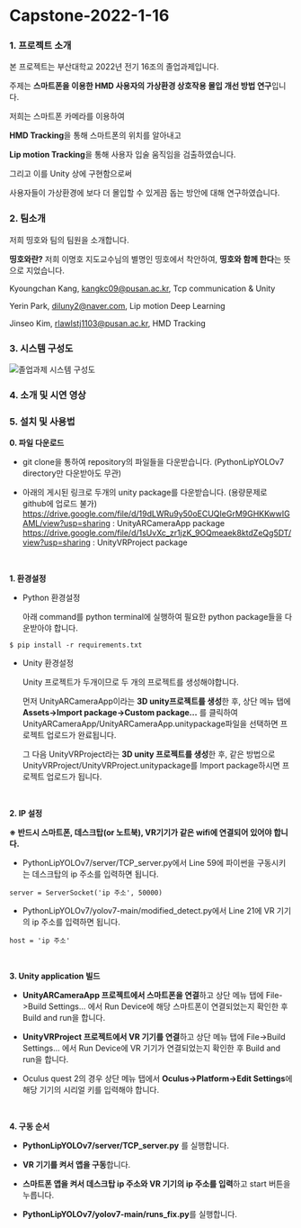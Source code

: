 # Capstone-2022-1-16

### 1. 프로젝트 소개

본 프로젝트는 부산대학교 2022년 전기 16조의 졸업과제입니다. 

주제는 **스마트폰을 이용한 HMD 사용자의 가상환경 상호작용 몰입 개선 방법 연구**입니다.

저희는 스마트폰 카메라를 이용하여 

**HMD Tracking**을 통해 스마트폰의 위치를 알아내고 

**Lip motion Tracking**을 통해 사용자 입술 움직임을 검출하였습니다.

그리고 이를 Unity 상에 구현함으로써

사용자들이 가상환경에 보다 더 몰입할 수 있게끔 돕는 방안에 대해 연구하였습니다.

### 2. 팀소개

저희 띵호와 팀의 팀원을 소개합니다.

**띵호와란?** 저희 이명호 지도교수님의 별명인 띵호에서 착안하여, **띵호와 함께 한다**는 뜻으로 지었습니다.

Kyoungchan Kang, kangkc09@pusan.ac.kr, Tcp communication & Unity 

Yerin Park, diluny2@naver.com, Lip motion Deep Learning

Jinseo Kim, rlawlstj1103@pusan.ac.kr, HMD Tracking

### 3. 시스템 구성도

![졸업과제 시스템 구성도](https://user-images.githubusercontent.com/63496777/195577273-1105c23b-5138-4fbd-a883-6257a9e2e225.png)

### 4. 소개 및 시연 영상


### 5. 설치 및 사용법

**0. 파일 다운로드**

  - git clone을 통하여 repository의 파일들을 다운받습니다. (PythonLipYOLOv7 directory만 다운받아도 무관)

  - 아래의 게시된 링크로 두개의 unity package를 다운받습니다. (용량문제로 github에 업로드 불가)
  https://drive.google.com/file/d/19dLWRu9y50oECUQIeGrM9GHKKwwIGAML/view?usp=sharing
  : UnityARCameraApp package
  https://drive.google.com/file/d/1sUvXc_zr1jzK_9OQmeaek8ktdZeQg5DT/view?usp=sharing
  : UnityVRProject package 

<br>

**1. 환경설정**

- Python 환경설정

  아래 command를 python terminal에 실행하여 필요한 python package들을 다운받아야 합니다.
```
$ pip install -r requirements.txt
```

- Unity 환경설정

  Unity 프로젝트가 두개이므로 두 개의 프로젝트를 생성해야합니다.
  
  
  먼저 UnityARCameraApp이라는 **3D unity프로젝트를 생성**한 후, 상단 메뉴 탭에 **Assets->Import package->Custom package...** 를 클릭하여
  UnityARCameraApp/UnityARCameraApp.unitypackage파일을 선택하면 프로젝트 업로드가 완료됩니다.
  
  
  그 다음 UnityVRProject라는 **3D unity 프로젝트를 생성**한 후, 같은 방법으로 UnityVRProject/UnityVRProject.unitypackage를 Import package하시면 프로젝트 업로드가 됩니다.
  
<br>
  
**2. IP 설정**
  
   **※ 반드시 스마트폰, 데스크탑(or 노트북), VR기기가 같은 wifi에 연결되어 있어야 합니다.**

  - PythonLipYOLOv7/server/TCP_server.py에서 Line 59에 파이썬을 구동시키는 데스크탑의 ip 주소를 입력하면 됩니다.
```
server = ServerSocket('ip 주소', 50000)
```
  
  - PythonLipYOLOv7/yolov7-main/modified_detect.py에서 Line 21에 VR 기기의 ip 주소를 입력하면 됩니다.
```
host = 'ip 주소'
```

<br>

**3. Unity application 빌드**

  - **UnityARCameraApp 프로젝트에서 스마트폰을 연결**하고 상단 메뉴 탭에 File->Build Settings... 에서 Run Device에 해당 스마트폰이 연결되었는지 확인한 후
  Build and run을 합니다.
  
  - **UnityVRProject 프로젝트에서 VR 기기를 연결**하고 상단 메뉴 탭에 File->Build Settings... 에서 Run Device에 VR 기기가 연결되었는지 확인한 후 Build and run을 합니다.
  
  - Oculus quest 2의 경우 상단 메뉴 탭에서 **Oculus->Platform->Edit Settings**에 해당 기기의 시리얼 키를 입력해야 합니다.
  
<br>

**4. 구동 순서**

  * **PythonLipYOLOv7/server/TCP_server.py** 를 실행합니다.
  
  * **VR 기기를 켜서 앱을 구동**합니다.
  
  * **스마트폰 앱을 켜서 데스크탑 ip 주소와 VR 기기의 ip 주소를 입력**하고 start 버튼을 누릅니다.
  
  * **PythonLipYOLOv7/yolov7-main/runs_fix.py**를 실행합니다.
  

